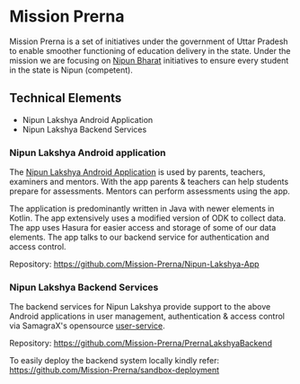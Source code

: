 # Mission Prerna

Mission Prerna is a set of initiatives under the government of Uttar Pradesh to enable smoother
functioning of education delivery in the state. Under the mission we are focusing
on [Nipun Bharat](https://nipunbharat.education.gov.in/)
initiatives to ensure every student in the state is Nipun (competent).

## Technical Elements

* Nipun Lakshya Android Application
* Nipun Lakshya Backend Services

### Nipun Lakshya Android application

The [Nipun Lakshya Android Application](https://play.google.com/store/apps/details?id=org.samagra.missionPrerna&hl=en_IN&gl=US)
is used by parents, teachers, examiners and mentors. With the app parents & teachers can help
students prepare for assessments. Mentors can perform assessments using the app.

The application is predominantly written in Java with newer elements in Kotlin. The app extensively
uses a modified version of ODK to collect data. The app uses Hasura for easier access and storage of
some of our data elements. The app talks to our backend service for authentication and access
control.

Repository: https://github.com/Mission-Prerna/Nipun-Lakshya-App

### Nipun Lakshya Backend Services

The backend services for Nipun Lakshya provide support to the above Android applications in user
management, authentication & access control via SamagraX's
opensource [user-service](https://github.com/Samagra-Development/user-service).

Repository: https://github.com/Mission-Prerna/PrernaLakshyaBackend

To easily deploy the backend system locally kindly refer: https://github.com/Mission-Prerna/sandbox-deployment

